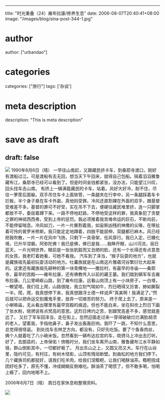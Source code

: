 
---
title: "时光重叠（24）雍布拉康/修养生息"
date: 2006-08-07T20:40:41+08:00
image: "/images/blog/sina-post-344-1.jpg"
# author
author: ["urbandao"]
# categories
categories: ["旅行"]
tags: ['杂谈']
# meta description
description: "This is meta description"
# save as draft
draft: false
---

![](/images/blog/sina-post-344-1.jpg)
1990年8月6日（晴）
一早往山南赶，又跟藏民挤卡车，到桑耶寺渡口，刚好有渡船过江。可是渡船有去无回，想当天下午回来，就得自己包船。隔着滔滔雅鲁藏布江，桑耶寺已经可以看到了。但是时间金钱都紧张，没办法，只能望江兴叹，回头找车去山南。
有挤上一辆满载藏民的卡车，站着。风好大好冷，耐不住，尽往一箩筐后面躲。双手吊住车卡上面铁管，一条腿夹在行李中，另一条腿踩着车卡拦板，半个身子悬在车卡外面，真他妈受罪。冷风还直割裸在外面的双手，跟基督受难差不多。基督的罪可不好受，实在吊不下去，便硬往藏民堆里挤，连一只脚掌都放不平，委屈着蹲下来。一路不停地赶路，不停地受这样的罪，我真象犯了贪婪之罪的神祗西西弗，受到上帝的惩罚。我必须推着我苦难命运的巨石，不断向前，不能停留喘息。冷风如刀，一片一片撕割着我，如宙斯凶残的神鹰的尖喙，在啄扯着可怜的普罗米修斯。我只能定定地蹲着，四肢不能屈伸，双腿都已麻木。风已经把我吹散，一片一片在风中飞扬，只剩下一具骨架，任风穿行。我已入定，已臻化境，已升华涅磐。阿弥陀佛！我已是佛，佛已是我……我睁开眼，山川河流，丽日蓝天，一片光明世界。眼前是一张张肮脏而又丑陋的脸，还有一个长得还有点意思的女孩，我老盯着她看，可她不看我。
汽车到了泽当，“猴子玩耍的地方”，也就是藏族祖先最初玩耍活动的地方。吐蕃族就是在山南这片雅砻河谷繁衍壮大起来的。这里还有藏族祖先耕种的第一块青稞地——撒拉村，有最早的寺庙——桑耶寺，最早的宫殿——雍布拉康，还有佛教传入以前的藏王墓。我们踏到辆军车去雍布拉康。几公里崎岖山路，到了雍布拉康。远看山岗顶上有一小块房子，一白塔，一瞭望塔。我们往上爬，山路很陡，我立刻气喘如牛，烈日晒得又厉害，肺如撕裂一半。爬，爬，我真想停下来，我真想跟浮士德一样说声“真美啊！我满足了。”然后就可以把命运交到魔鬼手里，放弃一切艰苦的努力。
终于爬上去了。原来是一小喇嘛庙，无从看出哪里有最早宫殿的痕迹。但也不能白来，坐在斜坎上烈日下画了张水粉，晓骋说有点梵高的意思。这烈日烤灼之苦，到跟梵高差不多，感觉就差远了。
又拦了军车回泽当，走在街上，忽然迎面走过来一穿得破破烂烂满脸胡须的老人，望着我，手指他鼻子，鼻子发出轰轰巨响。我吓了一跳，不知什么意思，总觉得很怪诞。
到处找车去林芝方向，都没有，只好先吃饭。要了个鱼香肉丝，俩个人就着吃了八小碗米饭。忽然看到一辆布达拉宫的车，晓骋马上冲出去打听。好了，去朗县的，上帝保佑！傍晚时分，我们坐车离开山南，雅鲁藏布江水平静如镜，群山倒影其中，一切都好极了。
月出东山之上，又圆又亮又大。车行在山谷里，隐约可见，有村庄，有树木怪影，山顶有残垣断壁。到曲松的地方我们停下。几个藏族司机都挺好，请我们吃羊肉，给我们涅糌粑，让我们喝酥油茶。糌粑捏成团好吃多了，原先不懂，冲成糊糊反倒难吃。酥油茶了喝惯了，但不敢多喝，怕喝上瘾了，回内地喝不上。

2006年8月7日（晴）
周日在家休息和整理资料。

![](/images/blog/sina-post-344-2.jpg)
